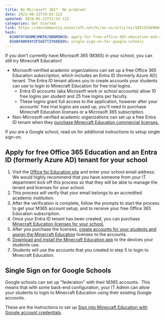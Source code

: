 ```yaml
---
title: No Microsoft 365?  No problem!
date: 2023-08-22T19:01:12Z
updated: 2024-05-22T21:53:12Z
categories: Get Started
link: https://educommunity.minecraft.net/hc/en-us/articles/18515246988436-No-Microsoft-365-No-problem
hash:
  01H8F9YSK0MK3MKPA78BBRRWCD: apply-for-free-office-365-education-and-an-entra-id-formerly-azure-ad-tenant-for-your-school
  01H8FA0K94YZF5GETTZY60EQ9S: single-sign-on-for-google-schools
---
```


If you don't currently have Microsoft 365 (M365) in your school, you can still try Minecraft Education! 

- Microsoft-verified academic organizations can set up a free Office 365 Education subscription, which includes an Entra ID (formerly Azure AD) tenant. The Entra ID tenant allows you to create accounts your students can use to login to Minecraft Education for free trial logins.
  - Entra ID accounts (aka Microsoft work or school accounts) allow 10 free logins per student and 25 free logins per faculty.
  - These logins grant full access to the application, however after your accounts' free trial logins are used up, you'll need to purchase Minecraft Education licenses or a Microsoft 365 subscription. 
- Non-Microsoft-verified academic organizations can set up a free Entra ID tenant when they [purchase Minecraft Education commercial licenses.](../Purchase-Licenses/Purchase-Commercial-Licenses.md)

If you are a Google school, read on for additional instructions to setup single sign-on.

## Apply for free Office 365 Education and an Entra ID (formerly Azure AD) tenant for your school

1.  Visit the [Office for Education site](https://www.microsoft.com/en-us/education/products/office) and enter your school email address.  We would highly recommend that you have someone from your IT department kick off this process so that they will be able to manage the tenant and licenses for your school.
2.  This process will verify that your email belongs to an accredited academic institution.
3.  After the verification is complete, follow the prompts to start the process to get your M365 account setup, and to receive your free Office 365 Education subscription.
4.  Once your Entra ID tenant has been created, you can purchase [Minecraft Education licenses for your school.](../Purchase-Licenses/Purchasing-Options-for-Minecraft-Education-Licenses.md)
5.  After you purchase the licenses, [create accounts for your students and assign the Minecraft Education](https://learn.microsoft.com/en-us/microsoft-365/admin/add-users/add-users?view=o365-worldwide) licenses to the accounts.
6.  [Download and install the Minecraft Education app](https://education.minecraft.net/en-us/get-started/download) to the devices your students use.
7.  Students will use the accounts that you created in step 5 to login to Minecraft Education.

## Single Sign on for Google Schools

Google schools can set up "federation" with their M365 accounts.  This means that with some back-end configuration, your IT Admin can allow your students to login to Minecraft Education using their existing Google accounts.

These are the instructions to set up [Sign into Minecraft Education with Google account credentials](../Administration-and-License-Management/Sign-into-Minecraft-Education-with-Google-account-credentials.md).
